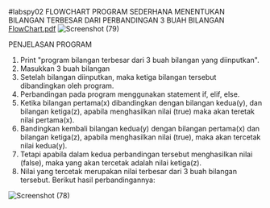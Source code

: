 #labspy02
FLOWCHART PROGRAM SEDERHANA MENENTUKAN BILANGAN TERBESAR DARI PERBANDINGAN 3 BUAH BILANGAN
[FlowChart.pdf](https://github.com/Budisusmiati/labspy02/files/3776717/FlowChart.pdf)
![Screenshot (79)](https://user-images.githubusercontent.com/57002773/67645640-7a8ed800-f95c-11e9-9b57-0c1a7c6879d8.png)


PENJELASAN PROGRAM

1. Print "program bilangan terbesar dari 3 buah bilangan yang diinputkan".
2. Masukkan 3 buah bilangan
3. Setelah bilangan diinputkan, maka ketiga bilangan tersebut dibandingkan oleh program.
4. Perbandingan pada program menggunakan statement if, elif, else.
5. Ketika bilangan pertama(x) dibandingkan dengan bilangan kedua(y), dan bilangan ketiga(z), apabila menghasilkan nilai (true) maka akan teretak nilai pertama(x).
6. Bandingkan kembali bilangan kedua(y) dengan bilangan pertama(x) dan bilangan ketiga(z), apabila menghasilkan nilai (true), maka akan tercetak nilai kedua(y).
7. Tetapi apabila dalam kedua perbandingan tersebut menghasilkan nilai (false), maka yang akan tercetak adalah nilai ketiga(z).
8. Nilai yang tercetak merupakan nilai terbesar dari 3 buah bilangan tersebut. Berikut hasil perbandingannya:

![Screenshot (78)](https://user-images.githubusercontent.com/57002773/67645636-72369d00-f95c-11e9-8710-39fde0beaf15.png)
